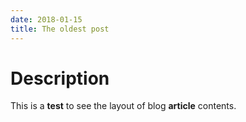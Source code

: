 ```yaml
---
date: 2018-01-15
title: The oldest post
---
```


# Description

This is a **test** to see the layout of blog __article__ contents.
